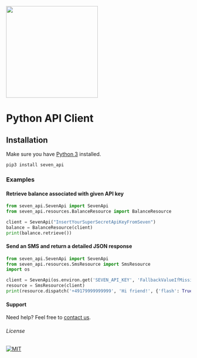<img src="https://www.seven.io/wp-content/uploads/Logo.svg" width="250" />

# Python API Client

## Installation

Make sure you have [Python 3](https://www.python.org/downloads/) installed.

```shell script
pip3 install seven_api
```

### Examples

#### Retrieve balance associated with given API key

```python
from seven_api.SevenApi import SevenApi
from seven_api.resources.BalanceResource import BalanceResource

client = SevenApi("InsertYourSuperSecretApiKeyFromSeven")
balance = BalanceResource(client)
print(balance.retrieve())
```

#### Send an SMS and return a detailed JSON response

```python
from seven_api.SevenApi import SevenApi
from seven_api.resources.SmsResource import SmsResource
import os

client = SevenApi(os.environ.get('SEVEN_API_KEY', 'FallbackValueIfMissing'))
resource = SmsResource(client)
print(resource.dispatch('+49179999999999', 'Hi friend!', {'flash': True}))
```

#### Support

Need help? Feel free to [contact us](https://www.seven.io/en/company/contact/).

###### License

[![MIT](https://img.shields.io/badge/License-MIT-teal.svg)](LICENSE)